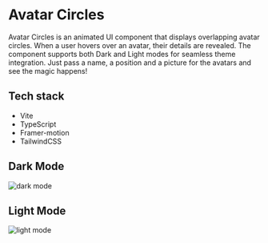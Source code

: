 # Avatar Circles

Avatar Circles is an animated UI component that displays overlapping avatar circles. When a user hovers over an avatar, their details are revealed. The component supports both Dark and Light modes for seamless theme integration. Just pass a name, a position and a picture for the avatars and see the magic happens!

## Tech stack
- Vite
- TypeScript
- Framer-motion
- TailwindCSS


## Dark Mode
![dark mode](https://github.com/user-attachments/assets/4082055f-ba97-43d6-9099-141c39835f6f)


## Light Mode
![light mode](https://github.com/user-attachments/assets/cf2e1dae-5c39-4bd1-a7b2-f502f743ff37)

